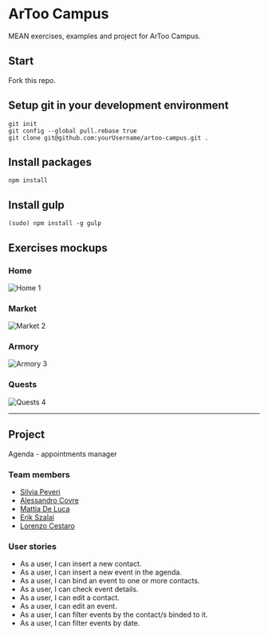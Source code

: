 # ArToo Campus
MEAN exercises, examples and project for ArToo Campus.

## Start
Fork this repo.

## Setup git in your development environment
```
git init
git config --global pull.rebase true
git clone git@github.com:yourUsername/artoo-campus.git .
```

## Install packages
```
npm install
```

## Install gulp
```
(sudo) npm install -g gulp
```

## Exercises mockups

### Home
![Home 1](https://assets.moqups.com/grdjfDzUzO/Page_1.png)

### Market
![Market 2](https://assets.moqups.com/Jgy3rpaJPz/Page_1.png)

### Armory
![Armory 3](https://assets.moqups.com/wVwd427LO5/Page_1.png)

### Quests
![Quests 4](https://assets.moqups.com/57dqoZC60v/Page_1.png)

___

## Project
Agenda - appointments manager

### Team members
* [Silvia Peveri](https://github.com/silviapeveri) 
* [Alessandro Covre](https://github.com/AlessandroCovre) 
* [Mattia De Luca](https://github.com/Selfrules) 
* [Erik Szalai](https://github.com/ErikSzalai) 
* [Lorenzo Cestaro](https://github.com/LorenzoCestaro) 

### User stories
* As a user, I can insert a new contact.
* As a user, I can insert a new event in the agenda.
* As a user, I can bind an event to one or more contacts.
* As a user, I can check event details.
* As a user, I can edit a contact.
* As a user, I can edit an event.
* As a user, I can filter events by the contact/s binded to it.
* As a user, I can filter events by date.
